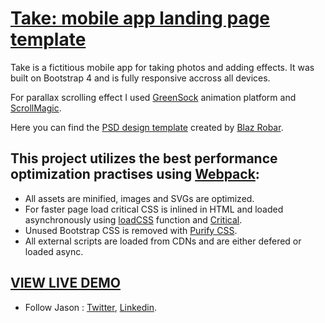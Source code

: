 # [Take: mobile app landing page template](https://jasonbaciulis.github.io/take-app-landing-page/) 

Take is a fictitious mobile app for taking photos and adding effects. It was built on Bootstrap 4 and is fully responsive accross all devices.

For parallax scrolling effect I used [GreenSock](https://greensock.com/) animation platform and [ScrollMagic](http://scrollmagic.io/).

Here you can find the [PSD design template](http://blazrobar.com/free-psd-website-templates/take-a-free-mobile-app-landing-page-psd-template/) created by [Blaz Robar](http://blazrobar.com/).

## This project utilizes the best performance optimization practises using [Webpack](https://webpack.js.org/):

* All assets are minified, images and SVGs are optimized.
* For faster page load critical CSS is inlined in HTML and loaded asynchronously using [loadCSS](https://github.com/filamentgroup/loadCSS) function and [Critical](https://github.com/addyosmani/critical).
* Unused Bootstrap CSS is removed with [Purify CSS](https://github.com/webpack-contrib/purifycss-webpack).
* All external scripts are loaded from CDNs and are either defered or loaded async.

## [VIEW LIVE DEMO](https://jasonbaciulis.github.io/take-app-landing-page/)

* Follow Jason : [Twitter](https://twitter.com/jasonbaciulis), [Linkedin](https://lt.linkedin.com/in/jasonbaciulis).
